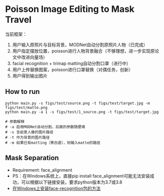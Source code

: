# Poisson Image Editing to Mask Travel

当前框架：

1. 用户输入原照片与目标背景，MODNet自动分割原照片人物（已完成）
2. 用户指定摆放位置，poisson进行人物背景融合（不够理想，进一步实现原论文中改进向量场）
3. facial recognition + trimap matting自动分割口罩（进行中）
4. 用户上传替换图案，poisson进行口罩替换（对偶任务，创新）
5. 用户得到输出图片

## How to run

```
python main.py -s figs/test/source.png -t figs/test/target.jpg -m figs/test/matte.png
python main.py -a 1 -s figs/test/1_source.png -t figs/test/target.jpg

# 参数解释
# -a 启用MODNet自动分割，后面的参数随便填
# -s 含前景人像的图片路径
# -t 作为背景的图片路径
# -m 如果已有matting（黑白底），则输入matte的路径
```

## Mask Separation

- Requirement: face_alignment
- PS：在Windows系统上，直接pip install face_alignment可能无法安装成功，可以根据以下链接安装，要求python版本为3.7或3.8
- [在Windows上安装face-recognition包的方法](https://www.geeksforgeeks.org/how-to-install-face-recognition-in-python-on-windows/)
